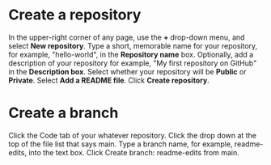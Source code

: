 # Create a repository
In the upper-right corner of any page, use the **+** drop-down menu, and select **New repository**.
Type a short, memorable name for your repository, for example, "hello-world", in the **Repository name** box. 
Optionally, add a description of your repository for example, "My first repository on GitHub" in the **Description box**.
Select whether your repository will be **Public** or **Private**.
Select **Add a README file**.
Click **Create repository**.
# Create a branch
Click the Code tab of your whatever repository.
Click the drop down at the top of the file list that says main.
Type a branch name, for example, readme-edits, into the text box.
Click Create branch: readme-edits from main.
